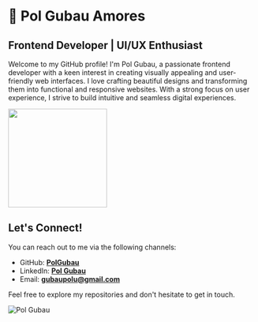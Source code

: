 #  🤠 Pol Gubau Amores

## **Frontend Developer | UI/UX Enthusiast**

Welcome to my GitHub profile! 
I'm Pol Gubau, a passionate frontend developer with a keen interest in creating visually appealing and user-friendly web interfaces. 
I love crafting beautiful designs and transforming them into functional and responsive websites. 
With a strong focus on user experience, I strive to build intuitive and seamless digital experiences.
 <!--
<a href="https://github.com/PolGubau/github-readme-stats">
  <img height=200 align="center" src="https://github-readme-stats.vercel.app/api?username=PolGubau" /> &rank_icon=percentile 
</a> -->
<a href="https://github.com/PolGubau/convoychat">
  <img height=200 align="center" src="https://github-readme-stats.vercel.app/api/top-langs?username=PolGubau&layout=compact&langs_count=8&card_width=320" />
</a>

<!-- ![Wakatime since 19.06.2023](https://github-readme-stats.vercel.app/api/wakatime?username=PolGubau\&layout=compact) 

![GitHub Streak](http://github-readme-streak-stats.herokuapp.com?user=PolGubau&theme=solarized-dark&background=FFFFFF)
  
[![Top Langs](https://github-readme-stats.vercel.app/api/top-langs/?username=PolGubau&layout=compact&theme=default)](https://git.io/streak-stats) -->

 
## **Let's Connect!**
You can reach out to me via the following channels:

- GitHub: **[PolGubau](https://github.com/PolGubau)**
- LinkedIn: **[Pol Gubau](https://www.linkedin.com/in/polgubauamores/)**
- Email: **[gubaupolu@gmail.com](mailto:gubaupolu@gmail.com)**

Feel free to explore my repositories and don't hesitate to get in touch. 

<p align="left"> <img src="https://komarev.com/ghpvc/?username=PolGubau&label=Profile%20views&color=0e75b6&style=pixel" alt="Pol Gubau" /> </p>
